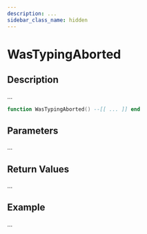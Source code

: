 ```yaml
---
description: ...
sidebar_class_name: hidden
---
```


# WasTypingAborted

## Description

...

```lua
function WasTypingAborted() --[[ ... ]] end
```

## Parameters

...

## Return Values

...

## Example

...

